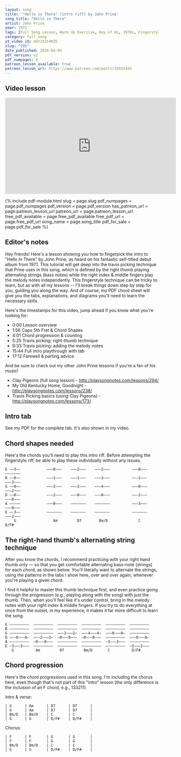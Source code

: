 ```yaml
---
layout: song
title: '"Hello in There" (intro riff) by John Prine'
song_title: "Hello in There"
artist: John Prine
year: 1971
tags: [Full Song Lesson, Warm Up Exercise, Key of Gs, 1970s, Fingerstyle, Travis Picking, Country]
category: full_song
yt_video_id: mGY1X2t4KZE
slug: "295"
date_published: 2020-04-05
pdf_version: v2
pdf_numpages: 4
patreon_lesson_available: true
patreon_lesson_url: https://www.patreon.com/posts/35915445
---
```


## Video lesson

<!-- Coming soon... -->

<iframe width="560" height="315" src="https://www.youtube.com/embed/mGY1X2t4KZE" frameborder="0" allow="accelerometer; autoplay; encrypted-media; gyroscope; picture-in-picture" allowfullscreen></iframe>

{% include pdf-module.html slug = page.slug pdf_numpages = page.pdf_numpages pdf_version = page.pdf_version has_patreon_url = page.patreon_lesson_url patreon_url = page.patreon_lesson_url free_pdf_available = page.free_pdf_available free_pdf_url = page.free_pdf_url song_name = page.song_title pdf_for_sale = page.pdf_for_sale %}

## Editor's notes

Hey friends! Here's a lesson showing you how to fingerpick the intro to "Hello In There" by John Prine, as heard on his fantastic self-titled debut album from 1971. This tutorial will get deep into the travis picking technique that Prine uses in this song, which is defined by the right thumb playing alternating strings (bass notes) while the right index & middle fingers play the melody notes independently. This fingerstyle technique can be tricky to learn, but as with all my lessons -- I'll break things down step by step for you, guiding you along the way. And of course, my PDF chord sheet will give you the tabs, explanations, and diagrams you'll need to learn the necessary skills.

Here's the timestamps for this video, jump ahead if you know what you're looking for:

- 0:00 Lesson overview
- 1:56 Capo 5th Fret & Chord Shapes
- 4:01 Chord progression & counting
- 5:25 Travis picking: right-thumb technique
- 9:33 Travis picking: adding the melody notes
- 15:44 Full intro playthrough with tab
- 17:12 Farewell & parting advice

And be sure to check out my other John Prine lessons if you're a fan of his music!

- Clay Pigeons (full song lesson) - http://playsongnotes.com/lessons/294/
- My Old Kentucky Home, Goodnight - http://playsongnotes.com/lessons/238/
- Travis Picking basics (using Clay Pigeons) - http://playsongnotes.com/lessons/173/

## Intro tab

See my PDF for the complete tab. It's also shown in my video.

## Chord shapes needed

Here's the chords you'll need to play this intro riff. Before attempting the fingerstyle riff, be able to play these individually without any issues.

    E ––3––            –––0–––    –––2–––    –––2–––          –––0–––    –––––––
    B ––0––            –––1–––    –––1–––    –––3–––          –––1–––    –––3–––
    G ––0––            –––2–––    –––2–––    –––4–––          –––0–––    –––2–––
    D ––0––            –––2–––    –––0–––    –––0–––          –––2–––    –––0–––
    A –––––            –––0–––    –––––––    –––––––          –––3–––    –––0–––
    E ––3––            –––––––    –––––––    –––––––          –––––––    –––2–––
        G                 Am         D7        Bm/D              C         D/F#

## The right-hand thumb's alternating string technique

After you know the chords, I recommend practicing with your right hand thumb only –– so that you get comfortable alternating bass-note (strings) for each chord, as shown below. You'll literally want to alternate the strings, using the patterns in the tabs I show here, over and over again, whenever you're playing a given chord.

I find it helpful to master this thumb technique first, and even practice going through the progression (e.g., playing along with the song) with just the thumb. Then, when you'll feel like it's under control, bring in the melody notes with your right index & middle fingers. If you try to do everything at once from the outset, in my experience, it makes it far more difficult to learn the song.

    E –––––––––  –––––––––  –––––––––  –––––––––  –––––––––  –––––––––
    B –––––––––  –––––––––  –––––––––  –––––––––  –––––––––  –––––––––
    G –––––––––  –––––––––  –––2–––2–  –––4–––4–  –––0–––0–  –––––––––
    D –––0–––0–  –––2–––2–  –0–––0–––  –0–––0–––  –––––––––  –––0–––0–
    A –––––––––  –0–––0–––  –––––––––  –––––––––  –3–––3–––  –––––––––
    E –3–––3–––  –––––––––  –––––––––  –––––––––  –––––––––  –2–––2–––
       G          Am         D7         Bm/D       C          D/F#

## Chord progression

Here's the chord progressions used in this song. I'm including the chorus here, even though that's not part of this "intro" lesson (the only difference is the inclusion of an F chord, e.g., 133211).

Intro & verse:

    | G      | Am      | D7      | D7      |
    | G      | Am      | D7      | D7      |
    | Bm/D   | Bm/D    | C       | C       |
    | G      | G       | D/F#    | D/F#    |

Chorus:

    | F      | F       | G       | G       |
    | F      | F       | G       | G       |
    | Bm/D   | Bm/D    | C       | C       |
    | G      | G       | D/F#    | D/F#    |
